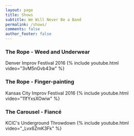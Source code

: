 ```yaml
---
layout: page
title: Shows
subtitle: We Will Never Be a Band
permalink: /shows/
comments: false
author_footer: false
---
```

### The Rope - Weed and Underwear
Denver Improv Festival 2016
{% include youtube.html video="3vM5nGvb43w" %}

### The Rope - Finger-painting
Kansas City Improv Festival 2016
{% include youtube.html video="11fYxsXOwiw" %}

### The Carousel - Fiancé
KCIC's Underground Throwdown
{% include youtube.html video="_Lvx6ZmK3Fk" %}
